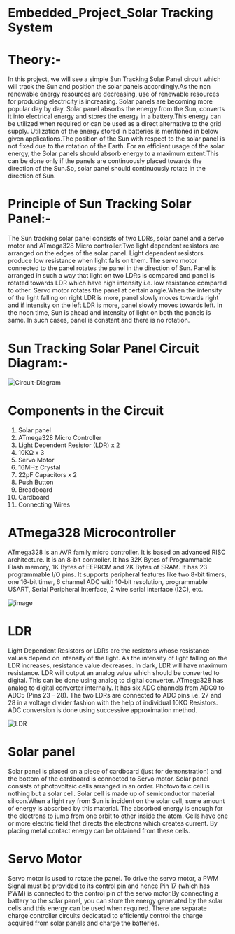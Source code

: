 # Embedded_Project_Solar Tracking System
# Theory:-
In this project, we will see a simple Sun Tracking Solar Panel circuit which will track the Sun and position the solar panels accordingly.As the non renewable energy resources are decreasing, use of renewable resources for producing electricity is increasing. Solar panels are becoming more popular day by day. Solar panel absorbs the energy from the Sun, converts it into electrical energy and stores the energy in a battery.This energy can be utilized when required or can be used as a direct alternative to the grid supply. Utilization of the energy stored in batteries is mentioned in below given applications.The position of the Sun with respect to the solar panel is not fixed due to the rotation of the Earth. For an efficient usage of the solar energy, the Solar panels should absorb energy to a maximum extent.This can be done only if the panels are continuously placed towards the direction of the Sun.So, solar panel should continuously rotate in the direction of Sun.
# Principle of Sun Tracking Solar Panel:-
The Sun tracking solar panel consists of two LDRs, solar panel and a servo motor and ATmega328 Micro controller.Two light dependent resistors are arranged on the edges of the solar panel. Light dependent resistors produce low resistance when light falls on them. The servo motor connected to the panel rotates the panel in the direction of Sun. Panel is arranged in such a way that light on two LDRs is compared and panel is rotated towards LDR which have high intensity i.e. low resistance compared to other. Servo motor rotates the panel at certain angle.When the intensity of the light falling on right LDR is more, panel slowly moves towards right and if intensity on the left LDR is more, panel slowly moves towards left. In the noon time, Sun is ahead and intensity of light on both the panels is same. In such cases, panel is constant and there is no rotation.
# Sun Tracking Solar Panel Circuit Diagram:-
![Circuit-Diagram](https://user-images.githubusercontent.com/94369223/144052137-06771ade-73e9-4299-b9b2-dc21a3a67c27.jpg)
# Components in the Circuit
1. Solar panel
2. ATmega328 Micro Controller
3. Light Dependent Resistor (LDR) x 2
4. 10KΩ x 3
5. Servo Motor
6. 16MHz Crystal
7. 22pF Capacitors x 2
8. Push Button
9. Breadboard
10. Cardboard
11. Connecting Wires
# ATmega328 Microcontroller
ATmega328 is an AVR family micro controller. It is based on advanced RISC architecture. It is an 8-bit controller. It has 32K Bytes of Programmable Flash memory, 1K Bytes of EEPROM and 2K Bytes of SRAM. It has 23 programmable I/O pins. It supports peripheral features like two 8-bit timers, one 16-bit timer, 6 channel ADC with 10-bit resolution, programmable USART, Serial Peripheral Interface, 2 wire serial interface (I2C), etc.

![image](https://user-images.githubusercontent.com/94369223/144053384-1ab786c8-4d11-4422-848f-bde1d10497d5.png)
# LDR
Light Dependent Resistors or LDRs are the resistors whose resistance values depend on intensity of the light. As the intensity of light falling on the LDR increases, resistance value decreases. In dark, LDR will have maximum resistance. LDR will output an analog value which should be converted to digital. This can be done using analog to digital converter.
ATmega328 has analog to digital converter internally. It has six ADC channels from ADC0 to ADC5 (Pins 23 – 28). The two LDRs are connected to ADC pins i.e. 27 and 28 in a voltage divider fashion with the help of individual 10KΩ Resistors. ADC conversion is done using successive approximation method.

![LDR](https://user-images.githubusercontent.com/94369223/144054045-7ee161d1-d0f6-45a4-91d6-50a1426b139d.png)
# Solar panel
Solar panel is placed on a piece of cardboard (just for demonstration) and the bottom of the cardboard is connected to Servo motor. Solar panel consists of photovoltaic cells arranged in an order. Photovoltaic cell is nothing but a solar cell. Solar cell is made up of semiconductor material silicon.When a light ray from Sun is incident on the solar cell, some amount of energy is absorbed by this material. The absorbed energy is enough for the electrons to jump from one orbit to other inside the atom. Cells have one or more electric field that directs the electrons which creates current. By placing metal contact energy can be obtained from these cells.
# Servo Motor
Servo motor is used to rotate the panel. To drive the servo motor, a PWM Signal must be provided to its control pin and hence Pin 17 (which has PWM) is connected to the control pin of the servo motor.By connecting a battery to the solar panel, you can store the energy generated by the solar cells and this energy can be used when required. There are separate charge controller circuits dedicated to efficiently control the charge acquired from solar panels and charge the batteries.
